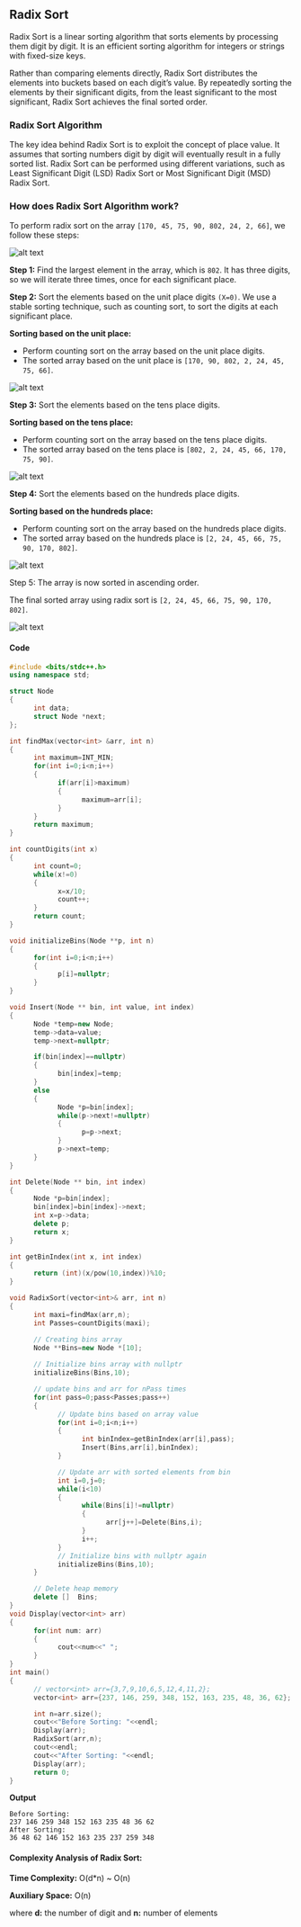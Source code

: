 ## Radix Sort

Radix Sort is a linear sorting algorithm that sorts elements by processing them digit by digit. It is an efficient sorting algorithm for integers or strings with fixed-size keys. 

Rather than comparing elements directly, Radix Sort distributes the elements into buckets based on each digit’s value. By repeatedly sorting the elements by their significant digits, from the least significant to the most significant, Radix Sort achieves the final sorted order.

### Radix Sort Algorithm
The key idea behind Radix Sort is to exploit the concept of place value. It assumes that sorting numbers digit by digit will eventually result in a fully sorted list. Radix Sort can be performed using different variations, such as Least Significant Digit (LSD) Radix Sort or Most Significant Digit (MSD) Radix Sort.

### How does Radix Sort Algorithm work?
To perform radix sort on the array `[170, 45, 75, 90, 802, 24, 2, 66]`, we follow these steps:

![alt text](../Image/Radix_Sort_1.png)


**Step 1:** Find the largest element in the array, which is `802`. It has three digits, so we will iterate three times, once for each significant place.

**Step 2:** Sort the elements based on the unit place digits `(X=0)`. We use a stable sorting technique, such as counting sort, to sort the digits at each significant place.

**Sorting based on the unit place:**
* Perform counting sort on the array based on the unit place digits.
* The sorted array based on the unit place is `[170, 90, 802, 2, 24, 45, 75, 66]`.

![alt text](../Image/Radix_Sort_2.png)


**Step 3:** Sort the elements based on the tens place digits.

**Sorting based on the tens place:**

* Perform counting sort on the array based on the tens place digits.
* The sorted array based on the tens place is `[802, 2, 24, 45, 66, 170, 75, 90]`.

![alt text](../Image/Radix_Sort_3.png)


**Step 4:** Sort the elements based on the hundreds place digits.

**Sorting based on the hundreds place:**

* Perform counting sort on the array based on the hundreds place digits.
* The sorted array based on the hundreds place is `[2, 24, 45, 66, 75, 90, 170, 802]`.

![alt text](../Image/Radix_Sort_4.png)

Step 5: The array is now sorted in ascending order.

The final sorted array using radix sort is `[2, 24, 45, 66, 75, 90, 170, 802]`.

![alt text](../Image/Radix_Sort_5.png)


#### Code
```cpp
#include <bits/stdc++.h>
using namespace std;

struct Node
{
      int data;
      struct Node *next;
};

int findMax(vector<int> &arr, int n)
{
      int maximum=INT_MIN;
      for(int i=0;i<n;i++)
      {
            if(arr[i]>maximum)
            {
                  maximum=arr[i];
            }
      }
      return maximum;
}

int countDigits(int x)
{
      int count=0;
      while(x!=0)
      {
            x=x/10;
            count++;
      }
      return count;
}

void initializeBins(Node **p, int n)
{
      for(int i=0;i<n;i++)
      {
            p[i]=nullptr;
      }
}

void Insert(Node ** bin, int value, int index)
{
      Node *temp=new Node;
      temp->data=value;
      temp->next=nullptr;

      if(bin[index]==nullptr)
      {
            bin[index]=temp;
      }
      else
      {
            Node *p=bin[index];
            while(p->next!=nullptr)
            {
                  p=p->next;
            }
            p->next=temp;
      }
}

int Delete(Node ** bin, int index)
{
      Node *p=bin[index];
      bin[index]=bin[index]->next;
      int x=p->data;
      delete p;
      return x;
}

int getBinIndex(int x, int index)
{
      return (int)(x/pow(10,index))%10;
}

void RadixSort(vector<int>& arr, int n) 
{
      int maxi=findMax(arr,n);
      int Passes=countDigits(maxi);

      // Creating bins array
      Node **Bins=new Node *[10];
      
      // Initialize bins array with nullptr
      initializeBins(Bins,10);

      // update bins and arr for nPass times
      for(int pass=0;pass<Passes;pass++)
      {
            // Update bins based on array value
            for(int i=0;i<n;i++)
            {
                  int binIndex=getBinIndex(arr[i],pass);
                  Insert(Bins,arr[i],binIndex);
            }

            // Update arr with sorted elements from bin
            int i=0,j=0;
            while(i<10)
            {
                  while(Bins[i]!=nullptr)
                  {
                        arr[j++]=Delete(Bins,i);
                  }
                  i++;
            }
            // Initialize bins with nullptr again
            initializeBins(Bins,10);
      }

      // Delete heap memory
      delete []  Bins; 
}
void Display(vector<int> arr)
{
      for(int num: arr)
      {
            cout<<num<<" ";
      }
}
int main()
{
      // vector<int> arr={3,7,9,10,6,5,12,4,11,2};
      vector<int> arr={237, 146, 259, 348, 152, 163, 235, 48, 36, 62};

      int n=arr.size();
      cout<<"Before Sorting: "<<endl;
      Display(arr);
      RadixSort(arr,n);
      cout<<endl;
      cout<<"After Sorting: "<<endl;
      Display(arr);
      return 0;
}
```

**Output**
``` 
Before Sorting: 
237 146 259 348 152 163 235 48 36 62 
After Sorting: 
36 48 62 146 152 163 235 237 259 348 
```



#### Complexity Analysis of Radix Sort:

**Time Complexity:** O(d*n) ~ O(n)

**Auxiliary Space:** O(n)

where **d:** the number of digit  and **n:** number of elements

